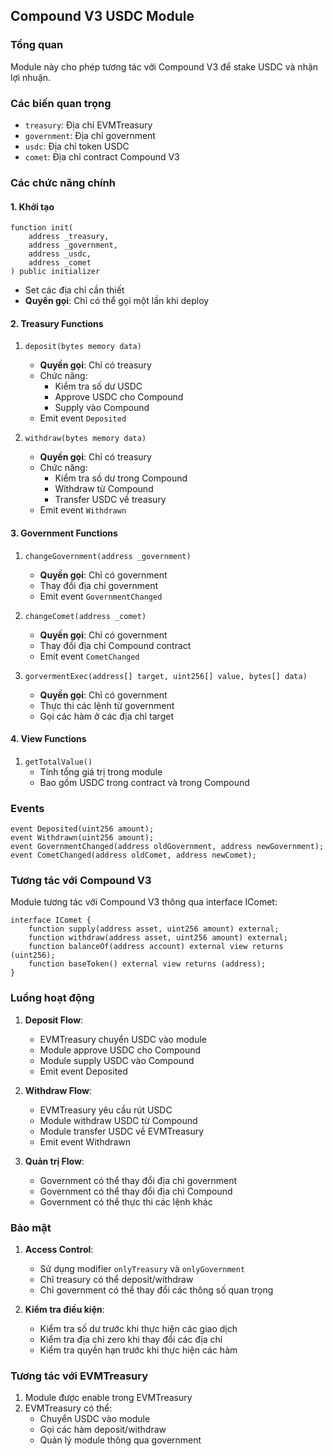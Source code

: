 ## Compound V3 USDC Module

### Tổng quan

Module này cho phép tương tác với Compound V3 để stake USDC và nhận lợi nhuận.

### Các biến quan trọng

-   `treasury`: Địa chỉ EVMTreasury
-   `government`: Địa chỉ government
-   `usdc`: Địa chỉ token USDC
-   `comet`: Địa chỉ contract Compound V3

### Các chức năng chính

#### 1. Khởi tạo

```solidity
function init(
    address _treasury,
    address _government,
    address _usdc,
    address _comet
) public initializer
```

-   Set các địa chỉ cần thiết
-   **Quyền gọi**: Chỉ có thể gọi một lần khi deploy

#### 2. Treasury Functions

1. `deposit(bytes memory data)`

    - **Quyền gọi**: Chỉ có treasury
    - Chức năng:
        - Kiểm tra số dư USDC
        - Approve USDC cho Compound
        - Supply vào Compound
    - Emit event `Deposited`

2. `withdraw(bytes memory data)`
    - **Quyền gọi**: Chỉ có treasury
    - Chức năng:
        - Kiểm tra số dư trong Compound
        - Withdraw từ Compound
        - Transfer USDC về treasury
    - Emit event `Withdrawn`

#### 3. Government Functions

1. `changeGovernment(address _government)`

    - **Quyền gọi**: Chỉ có government
    - Thay đổi địa chỉ government
    - Emit event `GovernmentChanged`

2. `changeComet(address _comet)`

    - **Quyền gọi**: Chỉ có government
    - Thay đổi địa chỉ Compound contract
    - Emit event `CometChanged`

3. `gorvermentExec(address[] target, uint256[] value, bytes[] data)`
    - **Quyền gọi**: Chỉ có government
    - Thực thi các lệnh từ government
    - Gọi các hàm ở các địa chỉ target

#### 4. View Functions

1. `getTotalValue()`
    - Tính tổng giá trị trong module
    - Bao gồm USDC trong contract và trong Compound

### Events

```solidity
event Deposited(uint256 amount);
event Withdrawn(uint256 amount);
event GovernmentChanged(address oldGovernment, address newGovernment);
event CometChanged(address oldComet, address newComet);
```

### Tương tác với Compound V3

Module tương tác với Compound V3 thông qua interface IComet:

```solidity
interface IComet {
    function supply(address asset, uint256 amount) external;
    function withdraw(address asset, uint256 amount) external;
    function balanceOf(address account) external view returns (uint256);
    function baseToken() external view returns (address);
}
```

### Luồng hoạt động

1. **Deposit Flow**:

    - EVMTreasury chuyển USDC vào module
    - Module approve USDC cho Compound
    - Module supply USDC vào Compound
    - Emit event Deposited

2. **Withdraw Flow**:

    - EVMTreasury yêu cầu rút USDC
    - Module withdraw USDC từ Compound
    - Module transfer USDC về EVMTreasury
    - Emit event Withdrawn

3. **Quản trị Flow**:
    - Government có thể thay đổi địa chỉ government
    - Government có thể thay đổi địa chỉ Compound
    - Government có thể thực thi các lệnh khác

### Bảo mật

1. **Access Control**:

    - Sử dụng modifier `onlyTreasury` và `onlyGovernment`
    - Chỉ treasury có thể deposit/withdraw
    - Chỉ government có thể thay đổi các thông số quan trọng

2. **Kiểm tra điều kiện**:
    - Kiểm tra số dư trước khi thực hiện các giao dịch
    - Kiểm tra địa chỉ zero khi thay đổi các địa chỉ
    - Kiểm tra quyền hạn trước khi thực hiện các hàm

### Tương tác với EVMTreasury

1. Module được enable trong EVMTreasury
2. EVMTreasury có thể:
    - Chuyển USDC vào module
    - Gọi các hàm deposit/withdraw
    - Quản lý module thông qua government

